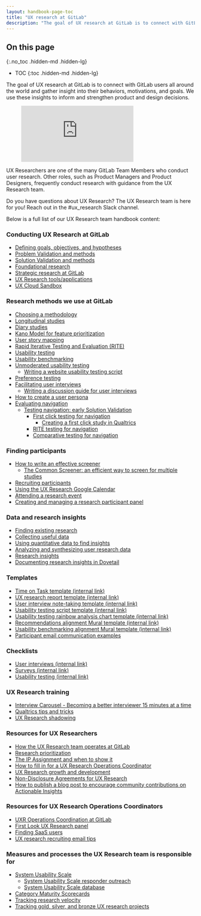 ```yaml
---
layout: handbook-page-toc
title: "UX research at GitLab"
description: "The goal of UX research at GitLab is to connect with GitLab users all around the world and gather insight into their behaviors, motivations, and goals."
---
```


## On this page
{:.no_toc .hidden-md .hidden-lg}

- TOC
{:toc .hidden-md .hidden-lg}

The goal of UX research at GitLab is to connect with GitLab users all around the world and gather insight into their behaviors, motivations, and goals. We use these insights to inform and strengthen product and design decisions.

<!-- blank line -->
<figure class="video_container">
  <iframe src="https://www.youtube.com/embed/EQ750KX_6nU" frameborder="0" allowfullscreen="true"> </iframe>
</figure>
<!-- blank line -->

UX Researchers are one of the many GitLab Team Members who conduct user research. Other roles, such as Product Managers and Product Designers, frequently conduct research with guidance from the UX Research team.

Do you have questions about UX Research? The UX Research team is here for you! Reach out in the #ux_research Slack channel.

Below is a full list of our UX Research team handbook content:

### Conducting UX Research at GitLab

- [Defining goals, objectives, and hypotheses](/handbook/engineering/ux/ux-research-training/defining-goals-objectives-and-hypotheses/)
- [Problem Validation and methods](/handbook/engineering/ux/ux-research-training/problem-validation-and-methods/)
- [Solution Validation and methods](/handbook/engineering/ux/ux-research-training/solution-validation-and-methods/)
- [Foundational research](/handbook/engineering/ux/ux-research-training/foundational-research/)
- [Strategic research at GitLab](/handbook/engineering/ux/ux-research-training/strategic-research-at-gitlab/)
- [UX Research tools/applications](/handbook/engineering/ux/ux-research-training/research-tools/)
- [UX Cloud Sandbox](/handbook/engineering/ux/ux-research-training/ux-cloud-sandbox/)

### Research methods we use at GitLab

- [Choosing a methodology](/handbook/engineering/ux/ux-research-training/choosing-a-research-methodology/)
- [Longitudinal studies](/handbook/engineering/ux/ux-research-training/longitudinal-studies/)
- [Diary studies](/handbook/engineering/ux/ux-research-training/diary-studies/)
- [Kano Model for feature prioritization](/handbook/engineering/ux/ux-research-training/kano-model/)
- [User story mapping](/handbook/engineering/ux/ux-research-training/user-story-mapping/)
- [Rapid Iterative Testing and Evaluation (RITE)](/handbook/engineering/ux/ux-research-training/rite/)
- [Usability testing](/handbook/engineering/ux/ux-research-training/usability-testing/)
- [Usability benchmarking](/handbook/engineering/ux/ux-research-training/usability-benchmarking/)
- [Unmoderated usability testing](/handbook/engineering/ux/ux-research-training/unmoderated-testing/)
     - [Writing a website usability testing script](/handbook/engineering/ux/ux-research-training/writing-usability-testing-script/)
- [Preference testing](/handbook/engineering/ux/ux-research-training/preference-testing/)
- [Facilitating user interviews](/handbook/engineering/ux/ux-research-training/facilitating-user-interviews/)
     - [Writing a discussion guide for user interviews](/handbook/engineering/ux/ux-research-training/discussion-guide-user-interviews/)
- [How to create a user persona](/handbook/engineering/ux/persona-creation/)
- [Evaluating navigation](/handbook/engineering/ux/ux-research-training/evaluating-navigation/)
     - [Testing navigation: early Solution Validation](/handbook/engineering/ux/ux-research-training/early-solution-validation-process-for-navigation/)
         - [First click testing for navigation](/handbook/engineering/ux/ux-research-training/first-click-testing/)
              - [Creating a first click study in Qualtrics](/handbook/engineering/ux/ux-research-training/creating-first-click-study-qualtrics/)
         - [RITE testing for navigation](/handbook/engineering/ux/ux-research-training/using-rite-to-test-navigation/)
         - [Comparative testing for navigation](/handbook/engineering/ux/ux-research-training/comparative-testing-for-navigation/)

### Finding participants

- [How to write an effective screener](/handbook/engineering/ux/ux-research-training/write-effective-screener/)
     - [The Common Screener: an efficient way to screen for multiple studies](/handbook/engineering/ux/ux-research-training/recruiting-participants/common-screener/)
- [Recruiting participants](/handbook/engineering/ux/ux-research-training/recruiting-participants/)
- [Using the UX Research Google Calendar](/handbook/engineering/ux/ux-research-training/ux-research-google-calendar/)
- [Attending a research event](/handbook/engineering/ux/ux-research-training/attending-a-research-event/)
- [Creating and managing a research participant panel](/handbook/engineering/ux/ux-research-training/research-panel-management/)


### Data and research insights

- [Finding existing research](/handbook/engineering/ux/ux-research-training/finding-existing-research/)
- [Collecting useful data](/handbook/engineering/ux/ux-research-training/collecting-useful-data/)
- [Using quantitative data to find insights](/handbook/engineering/ux/ux-research-training/quantitative-data/)
- [Analyzing and synthesizing user research data](/handbook/engineering/ux/ux-research-training/analyzing-research-data/)
- [Research insights](/handbook/engineering/ux/ux-research-training/research-insights/)
- [Documenting research insights in Dovetail](/handbook/engineering/ux/dovetail/)

### Templates

- [Time on Task template (internal link)](https://docs.google.com/spreadsheets/d/1rvhUcNlSzs6STv3EGWDddohxOo3F99ZRHN9W7wjBzIo/edit?usp=sharing) 
- [UX research report template (internal link)](https://docs.google.com/presentation/d/1E8eZpf0T3p6Wf-aEmLjIOFZ_6jdvxc4eySwQ6FnHCZs/copy)
- [User interview note-taking template (internal link)](https://docs.google.com/spreadsheets/d/1_zFp_WXg9jM84dBqv4ARPFTtwPlJGxAi_IVDeED8VFY/copy)
- [Usability testing script template (internal link)](https://docs.google.com/document/d/15tvKXmFUxOT7fo550efuFLQ_ZSDZ2fyuVX_XTQSDBJk/copy)
- [Usability testing rainbow analysis chart template (internal link)](https://docs.google.com/spreadsheets/d/1_bGO9uUxWL5dKe5r1vxTo4J4QAEHfp6mu7VIQDsTu_E/copy)
- [Recommendations alignment Mural template (internal link)](https://app.mural.co/template/a5b1cf65-483d-4014-8681-373e1a6c9ee7/c2c2b37a-baf6-4b5f-9e97-87f132d07e19)
- [Usability benchmarking alignment Mural template (internal link)](https://app.mural.co/template/6c725b01-a3be-422e-8cec-d8823e9aaa73/a9f6620d-47cb-43d1-b2a9-c980c2d51308)
- [Participant email communication examples](https://docs.google.com/document/d/1vEthOeiZl-yly-afd6eZrh5DIXL-DzH79BZBOKxzqlM/edit?usp=sharing)

### Checklists

- [User interviews (internal link)](https://docs.google.com/document/d/1Sg0-4U5W_iop-W1TWDZiECkGkhRkscLgsC-jFUhytBM/copy)
- [Surveys (internal link)](https://docs.google.com/document/d/1Rj8LZuj-ATDKFt19F0dKy6J6-FokChMgCyr7OvfqZ_k/copy)
- [Usability testing (internal link)](https://docs.google.com/document/d/14UWLmbZwVwHkTf1Ncza90WFWk4zLN05fglnNAP4oL9w/copy)

### UX Research training

- [Interview Carousel - Becoming a better interviewer 15 minutes at a time](/handbook/engineering/ux/ux-research-training/interview-carousel/)
- [Qualtrics tips and tricks](/handbook/engineering/ux/qualtrics/)
- [UX Research shadowing](/handbook/engineering/ux/ux-research-training/research-shadowing/)

### Resources for UX Researchers

- [How the UX Research team operates at GitLab](/handbook/engineering/ux/ux-research-training/how-uxr-team-operates/)
- [Research prioritization](/handbook/engineering/ux/ux-research-training/research-prioritization/)
- [The IP Assignment and when to show it](/handbook/engineering/ux/ux-research-coordination/IP-Assignment/)
- [How to fill in for a UX Research Operations Coordinator](/handbook/engineering/ux/ux-research-coordination/research-coordinator-fill-in/)
- [UX Research growth and development](/handbook/engineering/ux/ux-research-training/ux-research-growth-and-development/)
- [Non-Disclosure Agreements for UX Research](/handbook/engineering/ux/ux-research-coordination/NDAs/)
- [How to publish a blog post to encourage community contributions on Actionable Insights](/handbook/engineering/ux/ux-research-training/community-contributions-for-actionable-insights/)

### Resources for UX Research Operations Coordinators

- [UXR Operations Coordination at GitLab](/handbook/engineering/ux/ux-research-coordination/)
- [First Look UX Research panel](/handbook/engineering/ux/ux-research-coordination/first-look-ux-research-panel/)
- [Finding SaaS users](/handbook/engineering/ux/ux-research-training/finding-saas-users/)
- [UX research recruiting email tips](/handbook/engineering/ux/ux-research-training/recruiting-participants/recruiting-email-tips/)

### Measures and processes the UX Research team is responsible for

- [System Usability Scale](/handbook/engineering/ux/performance-indicators/system-usability-scale/)
     - [System Usability Scale responder outreach](/handbook/engineering/ux/performance-indicators/system-usability-scale/sus-outreach.html)
     - [System Usability Scale database](/handbook/engineering/ux/sus-database/)
- [Category Maturity Scorecards](/handbook/engineering/ux/category-maturity-scorecards/)
- [Tracking research velocity](/handbook/engineering/ux/ux-research-training/tracking-research-velocity/) 
- [Tracking gold, silver, and bronze UX research projects](/handbook/engineering/ux/ux-research-training/tracking-research-projects/) 

